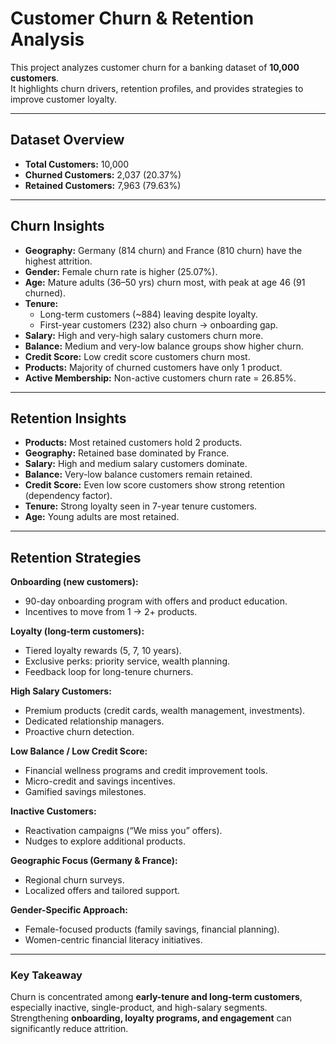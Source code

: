 # Customer Churn & Retention Analysis

This project analyzes customer churn for a banking dataset of **10,000 customers**.  
It highlights churn drivers, retention profiles, and provides strategies to improve customer loyalty.

---

## Dataset Overview
- **Total Customers:** 10,000  
- **Churned Customers:** 2,037 (20.37%)  
- **Retained Customers:** 7,963 (79.63%)  

---

## Churn Insights
- **Geography:** Germany (814 churn) and France (810 churn) have the highest attrition.  
- **Gender:** Female churn rate is higher (25.07%).  
- **Age:** Mature adults (36–50 yrs) churn most, with peak at age 46 (91 churned).  
- **Tenure:**  
  - Long-term customers (~884) leaving despite loyalty.  
  - First-year customers (232) also churn → onboarding gap.  
- **Salary:** High and very-high salary customers churn more.  
- **Balance:** Medium and very-low balance groups show higher churn.  
- **Credit Score:** Low credit score customers churn most.  
- **Products:** Majority of churned customers have only 1 product.  
- **Active Membership:** Non-active customers churn rate = 26.85%.  

---

## Retention Insights
- **Products:** Most retained customers hold 2 products.  
- **Geography:** Retained base dominated by France.  
- **Salary:** High and medium salary customers dominate.  
- **Balance:** Very-low balance customers remain retained.  
- **Credit Score:** Even low score customers show strong retention (dependency factor).  
- **Tenure:** Strong loyalty seen in 7-year tenure customers.  
- **Age:** Young adults are most retained.  

---

## Retention Strategies
**Onboarding (new customers):**
- 90-day onboarding program with offers and product education.  
- Incentives to move from 1 → 2+ products.  

**Loyalty (long-term customers):**
- Tiered loyalty rewards (5, 7, 10 years).  
- Exclusive perks: priority service, wealth planning.  
- Feedback loop for long-tenure churners.  

**High Salary Customers:**
- Premium products (credit cards, wealth management, investments).  
- Dedicated relationship managers.  
- Proactive churn detection.  

**Low Balance / Low Credit Score:**
- Financial wellness programs and credit improvement tools.  
- Micro-credit and savings incentives.  
- Gamified savings milestones.  

**Inactive Customers:**
- Reactivation campaigns (“We miss you” offers).  
- Nudges to explore additional products.  

**Geographic Focus (Germany & France):**
- Regional churn surveys.  
- Localized offers and tailored support.  

**Gender-Specific Approach:**
- Female-focused products (family savings, financial planning).  
- Women-centric financial literacy initiatives.  

---

### Key Takeaway
Churn is concentrated among **early-tenure and long-term customers**, especially inactive, single-product, and high-salary segments.  
Strengthening **onboarding, loyalty programs, and engagement** can significantly reduce attrition.

